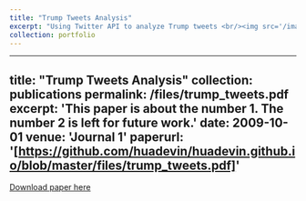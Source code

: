 ```yaml
---
title: "Trump Tweets Analysis"
excerpt: "Using Twitter API to analyze Trump tweets <br/><img src='/images/trump_tweets.jpeg' alt='Feature photo: CNN Politics' width=500 height=300>"
collection: portfolio
---
```



---
title: "Trump Tweets Analysis"
collection: publications
permalink: /files/trump_tweets.pdf
excerpt: 'This paper is about the number 1. The number 2 is left for future work.'
date: 2009-10-01
venue: 'Journal 1'
paperurl: '[https://github.com/huadevin/huadevin.github.io/blob/master/files/trump_tweets.pdf]'
---

[Download paper here](https://github.com/huadevin/huadevin.github.io/blob/master/files/trump_tweets.pdf)
